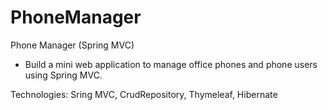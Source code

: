 # PhoneManager
Phone Manager (Spring MVC)

- Build a mini web application to manage office phones and phone users using Spring MVC.

Technologies: Sring MVC, CrudRepository, Thymeleaf, Hibernate

